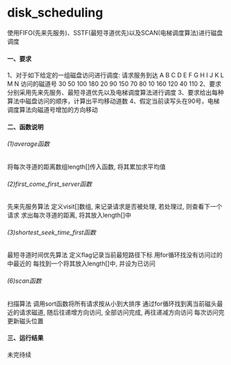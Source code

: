 # disk_scheduling
使用FIFO(先来先服务)、SSTF(最短寻道优先)以及SCAN(电梯调度算法)进行磁盘调度

#### 一、要求

1、对于如下给定的一组磁盘访问进行调度:
请求服务到达	A	B	C	D	E	F	G	H	I	J	K	L	M	N
访问的磁道号	30	50	100	180	20	90	150	70	80	10	160	120	40	110
2、要求分别采用先来先服务、最短寻道优先以及电梯调度算法进行调度
3、要求给出每种算法中磁盘访问的顺序，计算出平均移动道数
4、假定当前读写头在90号，电梯调度算法向磁道号增加的方向移动

#### 二、函数说明

###### (1)average函数

将每次寻道的距离数组length[]传入函数, 将其累加求平均值

###### (2)first_come_first_server函数

先来先服务算法
定义visit[]数组, 来记录请求是否被处理, 若处理过, 则查看下一个请求
求出每次寻道的距离, 将其放入length[]中

###### (3)shortest_seek_time_first函数

最短寻道时间优先算法
定义flag记录当前最短路径下标
用for循环找没有访问过的中最近的
每找到一个将其放入length[]中, 并设为已访问

###### (6)scan函数

扫描算法
调用sort函数将所有请求按从小到大排序
通过for循环找到离当前磁头最近的请求磁道, 随后往递增方向访问, 全部访问完成, 再往递减方向访问
每次访问完更新磁头位置

#### 三、运行结果

未完待续













